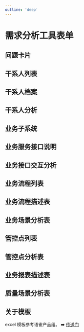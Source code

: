 ```yaml
---
outline: 'deep'
---
```


# 需求分析工具表单

## 问题卡片

<ElImg src="https://cheny-chenyu.oss-cn-chengdu.aliyuncs.com/my-agile-team-document/po-51.png"/>

## 干系人列表

<ElImg src="https://cheny-chenyu.oss-cn-chengdu.aliyuncs.com/my-agile-team-document/po-52.png"/>

## 干系人档案

<ElImg src="https://cheny-chenyu.oss-cn-chengdu.aliyuncs.com/my-agile-team-document/po-53.png"/>

## 干系人分析

<ElImg src="https://cheny-chenyu.oss-cn-chengdu.aliyuncs.com/my-agile-team-document/po-54.png"/>

## 业务子系统

<ElImg src="https://cheny-chenyu.oss-cn-chengdu.aliyuncs.com/my-agile-team-document/po-55.png"/>

## 业务服务接口说明

<ElImg src="https://cheny-chenyu.oss-cn-chengdu.aliyuncs.com/my-agile-team-document/po-56.png"/>

## 业务接口交互分析

<ElImg src="https://cheny-chenyu.oss-cn-chengdu.aliyuncs.com/my-agile-team-document/po-57.png"/>

## 业务流程列表

<ElImg src="https://cheny-chenyu.oss-cn-chengdu.aliyuncs.com/my-agile-team-document/po-58.png"/>

## 业务流程描述表

<ElImg src="https://cheny-chenyu.oss-cn-chengdu.aliyuncs.com/my-agile-team-document/po-59.png"/>

## 业务场景分析表

<ElImg src="https://cheny-chenyu.oss-cn-chengdu.aliyuncs.com/my-agile-team-document/po-60.png"/>

## 管控点列表

<ElImg src="https://cheny-chenyu.oss-cn-chengdu.aliyuncs.com/my-agile-team-document/po-61.png"/>

## 管控点分析表

<ElImg src="https://cheny-chenyu.oss-cn-chengdu.aliyuncs.com/my-agile-team-document/po-62.png"/>

## 业务报表描述表

<ElImg src="https://cheny-chenyu.oss-cn-chengdu.aliyuncs.com/my-agile-team-document/po-63.png"/>

## 质量场景分析表

<ElImg src="https://cheny-chenyu.oss-cn-chengdu.aliyuncs.com/my-agile-team-document/po-64.png"/>

## 关于模板

excel 模板参考语雀产品组。 ➡️ [传送门](https://xc0mg8.yuque.com/xc0mg8/bg1lss/wshvoigpve04p1hd)
